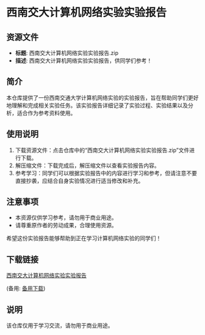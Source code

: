 # 西南交大计算机网络实验实验报告

## 资源文件
- **标题**: 西南交大计算机网络实验实验报告.zip
- **描述**: 西南交大计算机网络实验实验报告，供同学们参考！

## 简介
本仓库提供了一份西南交通大学计算机网络实验的实验报告，旨在帮助同学们更好地理解和完成相关实验任务。该实验报告详细记录了实验过程、实验结果以及分析，适合作为参考资料使用。

## 使用说明
1. 下载资源文件：点击仓库中的“西南交大计算机网络实验实验报告.zip”文件进行下载。
2. 解压缩文件：下载完成后，解压缩文件以查看实验报告内容。
3. 参考学习：同学们可以根据实验报告中的内容进行学习和参考，但请注意不要直接抄袭，应结合自身实验情况进行适当修改和补充。

## 注意事项
- 本资源仅供学习参考，请勿用于商业用途。
- 请尊重原作者的劳动成果，合理使用资源。

希望这份实验报告能够帮助到正在学习计算机网络实验的同学们！

## 下载链接
[西南交大计算机网络实验实验报告](https://pan.quark.cn/s/063f49e1a742) 

(备用: [备用下载](https://pan.baidu.com/s/1A1Rf-o743yR9QM9zKsPSSg?pwd=1234))

## 说明

该仓库仅用于学习交流，请勿用于商业用途。
